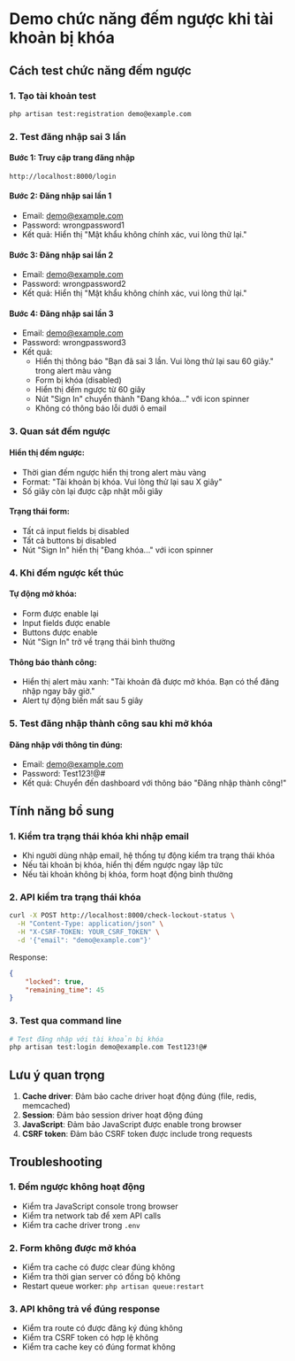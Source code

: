 # Demo chức năng đếm ngược khi tài khoản bị khóa

## Cách test chức năng đếm ngược

### 1. Tạo tài khoản test

```bash
php artisan test:registration demo@example.com
```

### 2. Test đăng nhập sai 3 lần

#### Bước 1: Truy cập trang đăng nhập

```
http://localhost:8000/login
```

#### Bước 2: Đăng nhập sai lần 1

-   Email: demo@example.com
-   Password: wrongpassword1
-   Kết quả: Hiển thị "Mật khẩu không chính xác, vui lòng thử lại."

#### Bước 3: Đăng nhập sai lần 2

-   Email: demo@example.com
-   Password: wrongpassword2
-   Kết quả: Hiển thị "Mật khẩu không chính xác, vui lòng thử lại."

#### Bước 4: Đăng nhập sai lần 3

-   Email: demo@example.com
-   Password: wrongpassword3
-   Kết quả:
    -   Hiển thị thông báo "Bạn đã sai 3 lần. Vui lòng thử lại sau 60 giây." trong alert màu vàng
    -   Form bị khóa (disabled)
    -   Hiển thị đếm ngược từ 60 giây
    -   Nút "Sign In" chuyển thành "Đang khóa..." với icon spinner
    -   Không có thông báo lỗi dưới ô email

### 3. Quan sát đếm ngược

#### Hiển thị đếm ngược:

-   Thời gian đếm ngược hiển thị trong alert màu vàng
-   Format: "Tài khoản bị khóa. Vui lòng thử lại sau X giây"
-   Số giây còn lại được cập nhật mỗi giây

#### Trạng thái form:

-   Tất cả input fields bị disabled
-   Tất cả buttons bị disabled
-   Nút "Sign In" hiển thị "Đang khóa..." với icon spinner

### 4. Khi đếm ngược kết thúc

#### Tự động mở khóa:

-   Form được enable lại
-   Input fields được enable
-   Buttons được enable
-   Nút "Sign In" trở về trạng thái bình thường

#### Thông báo thành công:

-   Hiển thị alert màu xanh: "Tài khoản đã được mở khóa. Bạn có thể đăng nhập ngay bây giờ."
-   Alert tự động biến mất sau 5 giây

### 5. Test đăng nhập thành công sau khi mở khóa

#### Đăng nhập với thông tin đúng:

-   Email: demo@example.com
-   Password: Test123!@#
-   Kết quả: Chuyển đến dashboard với thông báo "Đăng nhập thành công!"

## Tính năng bổ sung

### 1. Kiểm tra trạng thái khóa khi nhập email

-   Khi người dùng nhập email, hệ thống tự động kiểm tra trạng thái khóa
-   Nếu tài khoản bị khóa, hiển thị đếm ngược ngay lập tức
-   Nếu tài khoản không bị khóa, form hoạt động bình thường

### 2. API kiểm tra trạng thái khóa

```bash
curl -X POST http://localhost:8000/check-lockout-status \
  -H "Content-Type: application/json" \
  -H "X-CSRF-TOKEN: YOUR_CSRF_TOKEN" \
  -d '{"email": "demo@example.com"}'
```

Response:

```json
{
    "locked": true,
    "remaining_time": 45
}
```

### 3. Test qua command line

```bash
# Test đăng nhập với tài khoản bị khóa
php artisan test:login demo@example.com Test123!@#
```

## Lưu ý quan trọng

1. **Cache driver**: Đảm bảo cache driver hoạt động đúng (file, redis, memcached)
2. **Session**: Đảm bảo session driver hoạt động đúng
3. **JavaScript**: Đảm bảo JavaScript được enable trong browser
4. **CSRF token**: Đảm bảo CSRF token được include trong requests

## Troubleshooting

### 1. Đếm ngược không hoạt động

-   Kiểm tra JavaScript console trong browser
-   Kiểm tra network tab để xem API calls
-   Kiểm tra cache driver trong `.env`

### 2. Form không được mở khóa

-   Kiểm tra cache có được clear đúng không
-   Kiểm tra thời gian server có đồng bộ không
-   Restart queue worker: `php artisan queue:restart`

### 3. API không trả về đúng response

-   Kiểm tra route có được đăng ký đúng không
-   Kiểm tra CSRF token có hợp lệ không
-   Kiểm tra cache key có đúng format không
